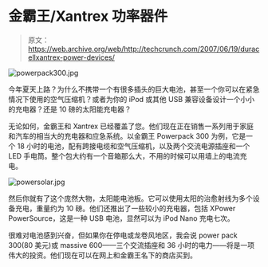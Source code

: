 # 金霸王/Xantrex 功率器件

> 原文：<https://web.archive.org/web/http://techcrunch.com/2007/06/19/duracellxantrex-power-devices/>

![powerpack300.jpg](img/0f538489dd4ec854eca5cfc71404b829.png)

今年夏天上路？为什么不携带一个有很多插头的巨大电池，甚至一个你可以在紧急情况下使用的空气压缩机？或者为你的 iPod 或其他 USB 兼容设备设计一个小小的充电器？还是 10 磅的太阳能充电器？

无论如何，金霸王和 Xantrex 已经覆盖了您。他们现在正在销售一系列用于家庭和汽车的相当大的充电器和应急系统。以金霸王 Powerpack 300 为例，它是一个 18 小时的电池，配有跨接电缆和空气压缩机，以及两个交流电源插座和一个 LED 手电筒。整个包大约有一个音箱那么大，不用的时候可以用墙上的电流充电。

![powersolar.jpg](img/591f1eacfc0c0d97437d1a3d2f165f67.png)

然后你就有了这个庞然大物，太阳能电池板。它可以使用太阳的治愈射线为多个设备充电，重量约为 10 磅。他们还推出了一些较小的充电器，包括 XPower PowerSource，这是一种 USB 电池，显然可以为 iPod Nano 充电七次。

很难对电池感到兴奋，但如果你在停电或龙卷风地区，我会说 power pack 300(80 美元)或 massive 600——三个交流插座和 36 小时的电力——将是一项伟大的投资。他们现在可以在网上和金霸王名下的商店买到。